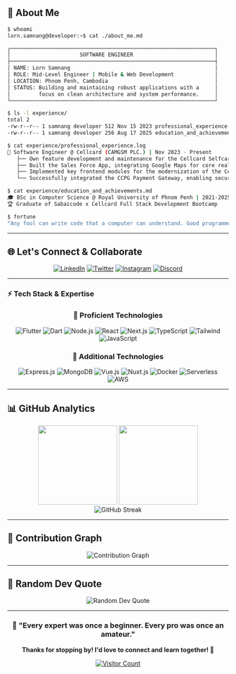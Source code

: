 
## 🌟 About Me

```bash
$ whoami
lorn.samnang@developer:~$ cat ./about_me.md

┌─────────────────────────────────────────────────────────────────┐
│                      SOFTWARE ENGINEER                          │
├─────────────────────────────────────────────────────────────────┤
│ NAME: Lorn Samnang                                              │
│ ROLE: Mid-Level Engineer | Mobile & Web Development             │
│ LOCATION: Phnom Penh, Cambodia                                  │
│ STATUS: Building and maintaining robust applications with a     │
│         focus on clean architecture and system performance.     │
└─────────────────────────────────────────────────────────────────┘

$ ls -l experience/
total 2
-rw-r--r-- 1 samnang developer 512 Nov 15 2023 professional_experience.log
-rw-r--r-- 1 samnang developer 256 Aug 17 2025 education_and_achievements.md

$ cat experience/professional_experience.log
💼 Software Engineer @ Cellcard (CAMGSM PLC.) | Nov 2023 - Present
   ├── Own feature development and maintenance for the Cellcard Selfcare App with Flutter & Clean Architecture.
   ├── Built the Sales Force App, integrating Google Maps for core real-time tracking functionality.
   ├── Implemented key frontend modules for the modernization of the Cellcard Website using Next.js.
   └── Successfully integrated the CCPG Payment Gateway, enabling secure transactions with multiple banking partners.

$ cat experience/education_and_achievements.md
🎓 BSc in Computer Science @ Royal University of Phnom Penh | 2021-2025
🏆 Graduate of Sabaicode x Cellcard Full Stack Development Bootcamp

$ fortune
"Any fool can write code that a computer can understand. Good programmers write code that humans can understand." - Martin Fowler
```

---

## 🌐 Let's Connect & Collaborate

<div align="center">
  
[![LinkedIn](https://img.shields.io/badge/LinkedIn-0077B5?style=for-the-badge&logo=linkedin&logoColor=white)]()
[![Twitter](https://img.shields.io/badge/Twitter-1DA1F2?style=for-the-badge&logo=twitter&logoColor=white)]()
[![Instagram](https://img.shields.io/badge/Instagram-E4405F?style=for-the-badge&logo=instagram&logoColor=white)]()
[![Discord](https://img.shields.io/badge/Discord-7289DA?style=for-the-badge&logo=discord&logoColor=white)]()

</div>

---

### ⚡ Tech Stack & Expertise

<div align="center">

### 💪 Proficient Technologies
<p>
  <img src="https://img.shields.io/badge/Flutter-02569B?style=for-the-badge&logo=flutter&logoColor=white" alt="Flutter"/>
  <img src="https://img.shields.io/badge/Dart-0175C2?style=for-the-badge&logo=dart&logoColor=white" alt="Dart"/>
  <img src="https://img.shields.io/badge/Node.js-43853D?style=for-the-badge&logo=node.js&logoColor=white" alt="Node.js"/>
  <img src="https://img.shields.io/badge/React-20232A?style=for-the-badge&logo=react&logoColor=61DAFB" alt="React"/>
  <img src="https://img.shields.io/badge/Next.js-000000?style=for-the-badge&logo=next.js&logoColor=white" alt="Next.js"/>
  <img src="https://img.shields.io/badge/TypeScript-007ACC?style=for-the-badge&logo=typescript&logoColor=white" alt="TypeScript"/>
  <img src="https://img.shields.io/badge/Tailwind_CSS-38B2AC?style=for-the-badge&logo=tailwind-css&logoColor=white" alt="Tailwind"/>
  <img src="https://img.shields.io/badge/JavaScript-F7DF1E?style=for-the-badge&logo=javascript&logoColor=black" alt="JavaScript"/>
</p>

### 🔧 Additional Technologies
<p>
  <img src="https://img.shields.io/badge/Express.js-000000?style=for-the-badge&logo=express&logoColor=white" alt="Express.js"/>
  <img src="https://img.shields.io/badge/MongoDB-4EA94B?style=for-the-badge&logo=mongodb&logoColor=white" alt="MongoDB"/>
  <img src="https://img.shields.io/badge/Vue.js-35495E?style=for-the-badge&logo=vuedotjs&logoColor=4FC08D" alt="Vue.js"/>
  <img src="https://img.shields.io/badge/Nuxt.js-00C58E?style=for-the-badge&logo=nuxt.js&logoColor=white" alt="Nuxt.js"/>
  <img src="https://img.shields.io/badge/Docker-2CA5E0?style=for-the-badge&logo=docker&logoColor=white" alt="Docker"/>
  <img src="https://img.shields.io/badge/Serverless-FD5750?style=for-the-badge&logo=serverless&logoColor=white" alt="Serverless"/>
  <img src="https://img.shields.io/badge/AWS-232F3E?style=for-the-badge&logo=amazon-aws&logoColor=white" alt="AWS"/>
</p>

</div>

---

## 📊 GitHub Analytics

<div align="center">
  <img height="180em" src="https://github-readme-stats.vercel.app/api?username=itsnang&show_icons=true&theme=tokyonight&include_all_commits=true&count_private=true&hide_border=true&bg_color=0D1117&title_color=F85D7F&icon_color=F85D7F&text_color=FFFFFF"/>
  <img height="180em" src="https://github-readme-stats.vercel.app/api/top-langs/?username=itsnang&layout=compact&langs_count=8&theme=tokyonight&hide_border=true&bg_color=0D1117&title_color=F85D7F&text_color=FFFFFF"/>
</div>

<div align="center">
  <img src="https://github-readme-streak-stats.herokuapp.com/?user=itsnang&theme=tokyonight&hide_border=true&background=0D1117&stroke=0000&ring=F85D7F&fire=F85D7F&currStreakLabel=FFFFFF" alt="GitHub Streak"/>
</div>

---

## 🐍 Contribution Graph
<div align="center">
  <img src="https://github-readme-activity-graph.vercel.app/graph?username=itsnang&theme=tokyo-night&bg_color=0d1117&color=f85d7f&line=f85d7f&point=ffffff&area=true&hide_border=true" alt="Contribution Graph" />
</div>

---

## 💭 Random Dev Quote
<div align="center">
  <img src="https://quotes-github-readme.vercel.app/api?type=horizontal&theme=tokyonight" alt="Random Dev Quote"/>
</div>

---

<div align="center">
  
### 💫 "Every expert was once a beginner. Every pro was once an amateur." 

**Thanks for stopping by! I'd love to connect and learn together! 🤝**

[![Visitor Count](https://visitor-badge.laobi.icu/badge?page_id=itsnang.itsnang)](https://github.com/itsnang)

</div>
